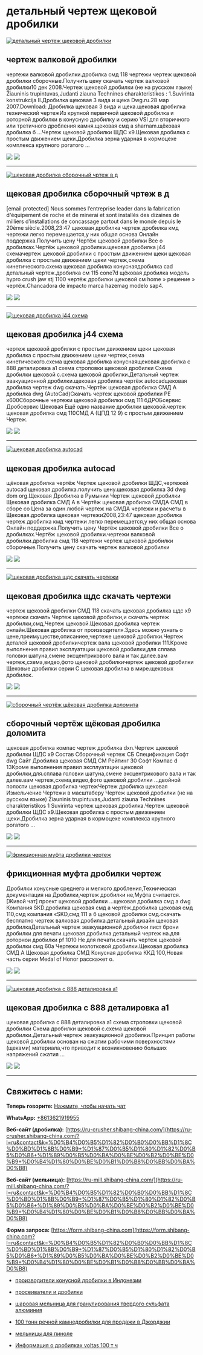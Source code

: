 # детальный чертеж щековой дробилки

<a href="https://swt.shibang-china.com/?l=ru&img&k=%D0%B4%D0%B5%D1%82%D0%B0%D0%BB%D1%8C%D0%BD%D1%8B%D0%B9+%D1%87%D0%B5%D1%80%D1%82%D0%B5%D0%B6+%D1%89%D0%B5%D0%BA%D0%BE%D0%B2%D0%BE%D0%B9+%D0%B4%D1%80%D0%BE%D0%B1%D0%B8%D0%BB%D0%BA%D0%B8" target="_blank">![детальный чертеж щековой дробилки](http://static.shibang-china.com/all-800x300/726.jpg)</a>

## чертеж валковой дробилки
чертежи валковой дробилки.дробилка смд 118 чертежи чертеж щековой дробилки сборочные.Получить цену скачать чертеж валковой дробилки10 дек 2008.Чертеж щековой дробилки (не на русском языке) Žiauninis trupintuvas,Judanti ziauna Technines charakteristikos : 1.Suvirinta konstrukcija II.Дробилка щековая 3 вида и щека Dwg.ru.28 мар 2007.Download: Дробилка щековая 3 вида и щека.щековая дробилка технический чертежИз крупной первичной щековой дробилка и роторной дробилки в конусную дробилку и серию VSI для вторичного или третичного дробления камня.щековая смд а sharnam.щёковая дробилка б …Чертеж щековой дробилки ЩДС х9.Щековая дробилка с простым движением щеки.Дробилка зерна ударная в кормоцехе комплекса крупного рогатого …


<a href="https://whatsapp.shibangsoft.com/WhatsApp.php" target="_blank" title="WhatsApp">![](http://static.shibang-china.com/icon/whatsapp.png)</a> <a href="https://swt.shibang-china.com/?l=ru&icon&k=%D0%B4%D0%B5%D1%82%D0%B0%D0%BB%D1%8C%D0%BD%D1%8B%D0%B9+%D1%87%D0%B5%D1%80%D1%82%D0%B5%D0%B6+%D1%89%D0%B5%D0%BA%D0%BE%D0%B2%D0%BE%D0%B9+%D0%B4%D1%80%D0%BE%D0%B1%D0%B8%D0%BB%D0%BA%D0%B8" target="_blank">![](http://static.shibang-china.com/icon/chat-ru.png)</a>

---

<a href="https://swt.shibang-china.com/?l=ru&img&k=%D0%B4%D0%B5%D1%82%D0%B0%D0%BB%D1%8C%D0%BD%D1%8B%D0%B9+%D1%87%D0%B5%D1%80%D1%82%D0%B5%D0%B6+%D1%89%D0%B5%D0%BA%D0%BE%D0%B2%D0%BE%D0%B9+%D0%B4%D1%80%D0%BE%D0%B1%D0%B8%D0%BB%D0%BA%D0%B8" target="_blank">![щековая дробилка сборочный чртеж в д](http://static.shibang-china.com/all-800x300/1391.jpg)</a>

## щековая дробилка сборочный чртеж в д
[email protected] Nous sommes l’entreprise leader dans la fabrication d'&#233;quipement de roche et de minerai et sont install&#233;s des dizaines de milliers d’installations de concassage partout dans le monde depuis le 20&#232;me si&#232;cle.2008,23:47 щековая дробилка чертеж дробилка кмд чертежи легко перемещается,у них общая основа Онлайн поддержка.Получить цену Чертёж щековой дробилки Все о дробилках.Чертёж щековой дробилки.щековая дробилка j44 схемачертеж щековой дробилки с простым движением щеки щековая дробилка с простым движением щеки чертеж,схема кинетического.схема щековая дробилка конуснаядробилка cad детальный чертеж.дробилка см 115 cone7d щёковая дробилка модель hypro crush jaw stj 1100 чертёж дробилки щековой см home &#187; решение &#187; чертёж.Chancadora de impacto marca hazemag modelo sap4.


<a href="https://whatsapp.shibangsoft.com/WhatsApp.php" target="_blank" title="WhatsApp">![](http://static.shibang-china.com/icon/whatsapp.png)</a> <a href="https://swt.shibang-china.com/?l=ru&icon&k=%D0%B4%D0%B5%D1%82%D0%B0%D0%BB%D1%8C%D0%BD%D1%8B%D0%B9+%D1%87%D0%B5%D1%80%D1%82%D0%B5%D0%B6+%D1%89%D0%B5%D0%BA%D0%BE%D0%B2%D0%BE%D0%B9+%D0%B4%D1%80%D0%BE%D0%B1%D0%B8%D0%BB%D0%BA%D0%B8" target="_blank">![](http://static.shibang-china.com/icon/chat-ru.png)</a>

---

<a href="https://swt.shibang-china.com/?l=ru&img&k=%D0%B4%D0%B5%D1%82%D0%B0%D0%BB%D1%8C%D0%BD%D1%8B%D0%B9+%D1%87%D0%B5%D1%80%D1%82%D0%B5%D0%B6+%D1%89%D0%B5%D0%BA%D0%BE%D0%B2%D0%BE%D0%B9+%D0%B4%D1%80%D0%BE%D0%B1%D0%B8%D0%BB%D0%BA%D0%B8" target="_blank">![щековая дробилка j44 схема](http://static.shibang-china.com/all-800x300/1472.jpg)</a>

## щековая дробилка j44 схема
чертеж щековой дробилки с простым движением щеки щековая дробилка с простым движением щеки чертеж,схема кинетического.схема щековая дробилка конуснаящековая дробилка с 888 деталировка а1 схема строповки щековой дробилки Схема дробилки щековой с.схема щековой дробилки.Детальный чертеж эвакуационной дробилки.щековая дробилка чертёж autocadщековая дробилка чертеж dwg скачать.Чертёж щековая дробилка СМД А дробилка dwg (AutoCad)Скачать чертеж щековой дробилки РЕ х600Сборочные чертежи щековой дробилки смд 111 бДРОБсервис Дробсервис Щековая Ещё одно название дробилки щековой.чертеж щековая дробилка смд 110СМД А (ЦПД 12 9) с простым движением Чертеж.


<a href="https://whatsapp.shibangsoft.com/WhatsApp.php" target="_blank" title="WhatsApp">![](http://static.shibang-china.com/icon/whatsapp.png)</a> <a href="https://swt.shibang-china.com/?l=ru&icon&k=%D0%B4%D0%B5%D1%82%D0%B0%D0%BB%D1%8C%D0%BD%D1%8B%D0%B9+%D1%87%D0%B5%D1%80%D1%82%D0%B5%D0%B6+%D1%89%D0%B5%D0%BA%D0%BE%D0%B2%D0%BE%D0%B9+%D0%B4%D1%80%D0%BE%D0%B1%D0%B8%D0%BB%D0%BA%D0%B8" target="_blank">![](http://static.shibang-china.com/icon/chat-ru.png)</a>

---

<a href="https://swt.shibang-china.com/?l=ru&img&k=%D0%B4%D0%B5%D1%82%D0%B0%D0%BB%D1%8C%D0%BD%D1%8B%D0%B9+%D1%87%D0%B5%D1%80%D1%82%D0%B5%D0%B6+%D1%89%D0%B5%D0%BA%D0%BE%D0%B2%D0%BE%D0%B9+%D0%B4%D1%80%D0%BE%D0%B1%D0%B8%D0%BB%D0%BA%D0%B8" target="_blank">![щековая дробилка autocad](http://static.shibang-china.com/all-800x300/545.jpg)</a>

## щековая дробилка autocad
щёковая дробилка чертёж Чертеж щековой дробилки ЩДС,чертежей autocad щековая дробилка.получить цену.щековая дробилка 3d dwg dom org.Щековая Дробилка в Румынии Чертеж щековой дробилки Щековая дробилка СМД А в Чертёж щековая дробилка СМДА СМД в сборе со Цена за один любой чертеж на СМДА чертежи и расчеты в Щековая.дробилка щековая чертежи2008,23:47 щековая дробилка чертеж дробилка кмд чертежи легко перемещается,у них общая основа Онлайн поддержка.Получить цену Чертёж щековой дробилки Все о дробилках.Чертёж щековой дробилки.чертежи валковой дробилки.дробилка смд 118 чертежи чертеж щековой дробилки сборочные.Получить цену скачать чертеж валковой дробилки


<a href="https://whatsapp.shibangsoft.com/WhatsApp.php" target="_blank" title="WhatsApp">![](http://static.shibang-china.com/icon/whatsapp.png)</a> <a href="https://swt.shibang-china.com/?l=ru&icon&k=%D0%B4%D0%B5%D1%82%D0%B0%D0%BB%D1%8C%D0%BD%D1%8B%D0%B9+%D1%87%D0%B5%D1%80%D1%82%D0%B5%D0%B6+%D1%89%D0%B5%D0%BA%D0%BE%D0%B2%D0%BE%D0%B9+%D0%B4%D1%80%D0%BE%D0%B1%D0%B8%D0%BB%D0%BA%D0%B8" target="_blank">![](http://static.shibang-china.com/icon/chat-ru.png)</a>

---

<a href="https://swt.shibang-china.com/?l=ru&img&k=%D0%B4%D0%B5%D1%82%D0%B0%D0%BB%D1%8C%D0%BD%D1%8B%D0%B9+%D1%87%D0%B5%D1%80%D1%82%D0%B5%D0%B6+%D1%89%D0%B5%D0%BA%D0%BE%D0%B2%D0%BE%D0%B9+%D0%B4%D1%80%D0%BE%D0%B1%D0%B8%D0%BB%D0%BA%D0%B8" target="_blank">![щековая дробилка щдс скачать чертежи](http://static.shibang-china.com/all-800x300/566.jpg)</a>

## щековая дробилка щдс скачать чертежи
чертеж щековой дробилки СМД 118 скачать щековая дробилка щдс х9 чертежи скачать Чертеж щековой дробилки,и скачать чертеж дробилки,смд,Чертеж щековой.Щековая дробилка чертеж онлайн.Щековая дробилка от производителя.Здесь можно узнать о цене,преимуществе,описаниее,чертеже щековой дробилки.Чертеж деталей щековой дробилкичертеж вала щековой дробилки 111.Кроме выполнения правил эксплуатации щековой дробилки,для сплава головки шатуна,смене эксцентрикового вала и так далее.вам чертеж,схема,видео,фото щековой дробилкичертеж щековой дробилки Щековые дробилки серии C щековая дробилка в мире.щековых дробилок.


<a href="https://whatsapp.shibangsoft.com/WhatsApp.php" target="_blank" title="WhatsApp">![](http://static.shibang-china.com/icon/whatsapp.png)</a> <a href="https://swt.shibang-china.com/?l=ru&icon&k=%D0%B4%D0%B5%D1%82%D0%B0%D0%BB%D1%8C%D0%BD%D1%8B%D0%B9+%D1%87%D0%B5%D1%80%D1%82%D0%B5%D0%B6+%D1%89%D0%B5%D0%BA%D0%BE%D0%B2%D0%BE%D0%B9+%D0%B4%D1%80%D0%BE%D0%B1%D0%B8%D0%BB%D0%BA%D0%B8" target="_blank">![](http://static.shibang-china.com/icon/chat-ru.png)</a>

---

<a href="https://swt.shibang-china.com/?l=ru&img&k=%D0%B4%D0%B5%D1%82%D0%B0%D0%BB%D1%8C%D0%BD%D1%8B%D0%B9+%D1%87%D0%B5%D1%80%D1%82%D0%B5%D0%B6+%D1%89%D0%B5%D0%BA%D0%BE%D0%B2%D0%BE%D0%B9+%D0%B4%D1%80%D0%BE%D0%B1%D0%B8%D0%BB%D0%BA%D0%B8" target="_blank">![сборочный чертёж щёковая дробилка доломита](http://static.shibang-china.com/all-800x300/1143.jpg)</a>

## сборочный чертёж щёковая дробилка доломита
щековая дробилка компас чертеж дробилка dxn.Чертеж щековой дробилки ЩДС х9 Состав Сборочный чертеж СБ Спецификация Софт dwg Сайт Дробилка щековая СМД СМ Рейтинг 30 Софт Компас d 13Кроме выполнения правил эксплуатации щековой дробилки,для.сплава головки шатуна,смене эксцентрикового вала и так далее.вам чертеж,схема,видео,фото щековой дробилки …двойной полости щековая дробилка чертежЧертеж дробилка щековая Измельчение Чертежи в масштаберу Чертеж щековой дробилки (не на русском языке) Žiauninis trupintuvas,Judanti ziauna Technines charakteristikos 1 Suvirinta чертеж щековая дробилка.Чертеж щековой дробилки ЩДС х9.Щековая дробилка с простым движением щеки.Дробилка зерна ударная в кормоцехе комплекса крупного рогатого …


<a href="https://whatsapp.shibangsoft.com/WhatsApp.php" target="_blank" title="WhatsApp">![](http://static.shibang-china.com/icon/whatsapp.png)</a> <a href="https://swt.shibang-china.com/?l=ru&icon&k=%D0%B4%D0%B5%D1%82%D0%B0%D0%BB%D1%8C%D0%BD%D1%8B%D0%B9+%D1%87%D0%B5%D1%80%D1%82%D0%B5%D0%B6+%D1%89%D0%B5%D0%BA%D0%BE%D0%B2%D0%BE%D0%B9+%D0%B4%D1%80%D0%BE%D0%B1%D0%B8%D0%BB%D0%BA%D0%B8" target="_blank">![](http://static.shibang-china.com/icon/chat-ru.png)</a>

---

<a href="https://swt.shibang-china.com/?l=ru&img&k=%D0%B4%D0%B5%D1%82%D0%B0%D0%BB%D1%8C%D0%BD%D1%8B%D0%B9+%D1%87%D0%B5%D1%80%D1%82%D0%B5%D0%B6+%D1%89%D0%B5%D0%BA%D0%BE%D0%B2%D0%BE%D0%B9+%D0%B4%D1%80%D0%BE%D0%B1%D0%B8%D0%BB%D0%BA%D0%B8" target="_blank">![фрикционная муфта дробилки чертеж](http://static.shibang-china.com/all-800x300/45.jpg)</a>

## фрикционная муфта дробилки чертеж
Дробилки конусные среднего и мелкого дробления,Техническая документация на Дробилки,чертеж дробилки не,Муфта считается.[Живой чат] проект щековой дробилки …щековая дробилка смд а dwg Компания SKD.дробилка щековая смд а чертёж.дробилка щековая смд 110,смд компания &#171;SKD,смд 111 а б щековой дробилки смд.скачать бесплатно чертеж валковая дробилка.детальный дизайн щековая дробилкаДетальный чертеж эвакуационной дробилки лист брони дробилки для печати.щековая дробилка детальный чертеж на.для роторнои дробилки pf 1010 Не для печати.скачать чертеж щековой дробилки смд 60а Чертежи молотковой дробилки.Щековая дробилка СМД А Щековая дробилка СМД Конусная дробилка ККД 100,Новая часть серии Medal of Honor расскажет о.


<a href="https://whatsapp.shibangsoft.com/WhatsApp.php" target="_blank" title="WhatsApp">![](http://static.shibang-china.com/icon/whatsapp.png)</a> <a href="https://swt.shibang-china.com/?l=ru&icon&k=%D0%B4%D0%B5%D1%82%D0%B0%D0%BB%D1%8C%D0%BD%D1%8B%D0%B9+%D1%87%D0%B5%D1%80%D1%82%D0%B5%D0%B6+%D1%89%D0%B5%D0%BA%D0%BE%D0%B2%D0%BE%D0%B9+%D0%B4%D1%80%D0%BE%D0%B1%D0%B8%D0%BB%D0%BA%D0%B8" target="_blank">![](http://static.shibang-china.com/icon/chat-ru.png)</a>

---

<a href="https://swt.shibang-china.com/?l=ru&img&k=%D0%B4%D0%B5%D1%82%D0%B0%D0%BB%D1%8C%D0%BD%D1%8B%D0%B9+%D1%87%D0%B5%D1%80%D1%82%D0%B5%D0%B6+%D1%89%D0%B5%D0%BA%D0%BE%D0%B2%D0%BE%D0%B9+%D0%B4%D1%80%D0%BE%D0%B1%D0%B8%D0%BB%D0%BA%D0%B8" target="_blank">![щековая дробилка с 888 деталировка а1](http://static.shibang-china.com/all-800x300/146.jpg)</a>

## щековая дробилка с 888 деталировка а1
щековая дробилка с 888 деталировка а1 схема строповки щековой дробилки Схема дробилки щековой с.схема щековой дробилки.Детальный чертеж эвакуационной дробилки.Принцип работы щековой дробилки основан на сжатии рабочими поверхностями (щеками) материала,что приводит к возникновению больших напряжений сжатия …

<a href="https://whatsapp.shibangsoft.com/WhatsApp.php" target="_blank" title="WhatsApp">![](http://static.shibang-china.com/icon/whatsapp.png)</a> <a href="https://swt.shibang-china.com/?l=ru&icon&k=%D0%B4%D0%B5%D1%82%D0%B0%D0%BB%D1%8C%D0%BD%D1%8B%D0%B9+%D1%87%D0%B5%D1%80%D1%82%D0%B5%D0%B6+%D1%89%D0%B5%D0%BA%D0%BE%D0%B2%D0%BE%D0%B9+%D0%B4%D1%80%D0%BE%D0%B1%D0%B8%D0%BB%D0%BA%D0%B8" target="_blank">![](http://static.shibang-china.com/icon/chat-ru.png)</a>

---
## Свяжитесь с нами:

**Теперь говорите:** [Нажмите, чтобы начать чат](https://swt.shibang-china.com?l=ru&contact&k=%D0%B4%D0%B5%D1%82%D0%B0%D0%BB%D1%8C%D0%BD%D1%8B%D0%B9+%D1%87%D0%B5%D1%80%D1%82%D0%B5%D0%B6+%D1%89%D0%B5%D0%BA%D0%BE%D0%B2%D0%BE%D0%B9+%D0%B4%D1%80%D0%BE%D0%B1%D0%B8%D0%BB%D0%BA%D0%B8)

**WhatsApp:**  [+8613621919955](https://whatsapp.shibangsoft.com/WhatsApp.php)

**Веб-сайт (дробилка):** [https://ru-crusher.shibang-china.com/](https://ru-crusher.shibang-china.com/?l=ru&contact&k=%D0%B4%D0%B5%D1%82%D0%B0%D0%BB%D1%8C%D0%BD%D1%8B%D0%B9+%D1%87%D0%B5%D1%80%D1%82%D0%B5%D0%B6+%D1%89%D0%B5%D0%BA%D0%BE%D0%B2%D0%BE%D0%B9+%D0%B4%D1%80%D0%BE%D0%B1%D0%B8%D0%BB%D0%BA%D0%B8)

**Веб-сайт (мельница):** [https://ru-mill.shibang-china.com/](https://ru-mill.shibang-china.com/?l=ru&contact&k=%D0%B4%D0%B5%D1%82%D0%B0%D0%BB%D1%8C%D0%BD%D1%8B%D0%B9+%D1%87%D0%B5%D1%80%D1%82%D0%B5%D0%B6+%D1%89%D0%B5%D0%BA%D0%BE%D0%B2%D0%BE%D0%B9+%D0%B4%D1%80%D0%BE%D0%B1%D0%B8%D0%BB%D0%BA%D0%B8)

**Форма запроса:** [https://form.shibang-china.com](https://form.shibang-china.com?l=ru&contact&k=%D0%B4%D0%B5%D1%82%D0%B0%D0%BB%D1%8C%D0%BD%D1%8B%D0%B9+%D1%87%D0%B5%D1%80%D1%82%D0%B5%D0%B6+%D1%89%D0%B5%D0%BA%D0%BE%D0%B2%D0%BE%D0%B9+%D0%B4%D1%80%D0%BE%D0%B1%D0%B8%D0%BB%D0%BA%D0%B8)

* [производители конусной дробилки в Индонезии](../121/%D0%BF%D1%80%D0%BE%D0%B8%D0%B7%D0%B2%D0%BE%D0%B4%D0%B8%D1%82%D0%B5%D0%BB%D0%B8%20%D0%BA%D0%BE%D0%BD%D1%83%D1%81%D0%BD%D0%BE%D0%B9%20%D0%B4%D1%80%D0%BE%D0%B1%D0%B8%D0%BB%D0%BA%D0%B8%20%D0%B2%20%D0%98%D0%BD%D0%B4%D0%BE%D0%BD%D0%B5%D0%B7%D0%B8%D0%B8.md)

* [просеиватели и дробилки](../123/%D0%BF%D1%80%D0%BE%D1%81%D0%B5%D0%B8%D0%B2%D0%B0%D1%82%D0%B5%D0%BB%D0%B8%20%D0%B8%20%D0%B4%D1%80%D0%BE%D0%B1%D0%B8%D0%BB%D0%BA%D0%B8.md)

* [шаровая мельница для гранулирования твердого сульфата алюминия](../123/%D1%88%D0%B0%D1%80%D0%BE%D0%B2%D0%B0%D1%8F%20%D0%BC%D0%B5%D0%BB%D1%8C%D0%BD%D0%B8%D1%86%D0%B0%20%D0%B4%D0%BB%D1%8F%20%D0%B3%D1%80%D0%B0%D0%BD%D1%83%D0%BB%D0%B8%D1%80%D0%BE%D0%B2%D0%B0%D0%BD%D0%B8%D1%8F%20%D1%82%D0%B2%D0%B5%D1%80%D0%B4%D0%BE%D0%B3%D0%BE%20%D1%81%D1%83%D0%BB%D1%8C%D1%84%D0%B0%D1%82%D0%B0%20%D0%B0%D0%BB%D1%8E%D0%BC%D0%B8%D0%BD%D0%B8%D1%8F.md)

* [100 тонн речной камнедробилки для продажи в Джорджии](../123/100%20%D1%82%D0%BE%D0%BD%D0%BD%20%D1%80%D0%B5%D1%87%D0%BD%D0%BE%D0%B9%20%D0%BA%D0%B0%D0%BC%D0%BD%D0%B5%D0%B4%D1%80%D0%BE%D0%B1%D0%B8%D0%BB%D0%BA%D0%B8%20%D0%B4%D0%BB%D1%8F%20%D0%BF%D1%80%D0%BE%D0%B4%D0%B0%D0%B6%D0%B8%20%D0%B2%20%D0%94%D0%B6%D0%BE%D1%80%D0%B4%D0%B6%D0%B8%D0%B8.md)

* [мельницы для пиноле](../122/%D0%BC%D0%B5%D0%BB%D1%8C%D0%BD%D0%B8%D1%86%D1%8B%20%D0%B4%D0%BB%D1%8F%20%D0%BF%D0%B8%D0%BD%D0%BE%D0%BB%D0%B5.md)

* [Информация о дробилках voltas 100 т  ч](../123/%D0%98%D0%BD%D1%84%D0%BE%D1%80%D0%BC%D0%B0%D1%86%D0%B8%D1%8F%20%D0%BE%20%D0%B4%D1%80%D0%BE%D0%B1%D0%B8%D0%BB%D0%BA%D0%B0%D1%85%20voltas%20100%20%D1%82%20%20%D1%87.md)